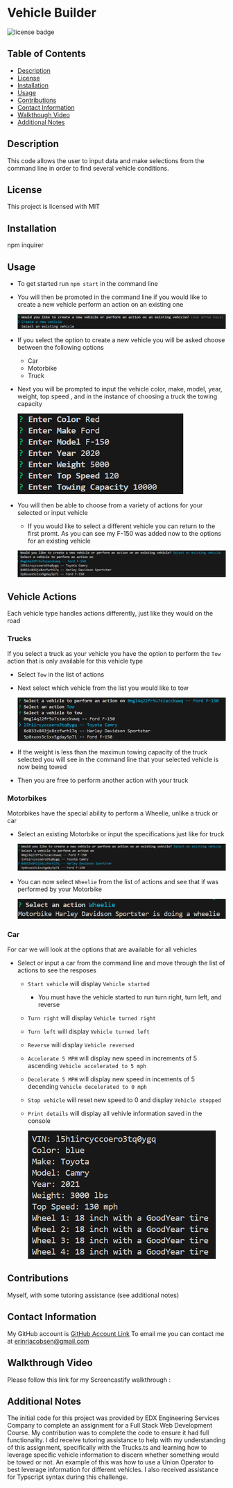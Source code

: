 # Vehicle Builder
  ![license badge](https://img.shields.io/badge/license-MIT-blue)
## Table of Contents
* [Description](#description)
* [License](#license)
* [Installation](#installation)
* [Usage](#usage)
* [Contributions](#contributions)
* [Contact Information](#contact-information)
* [Walkthough Video](#walkthrough-video)
* [Additional Notes](#additional-notes)

## Description
This code allows the user to input data and make selections from the command line in 
order to find several vehicle conditions. 

## License
This project is licensed with MIT

## Installation 
npm inquirer

## Usage
* To get started run `npm start` in the command line

* You will then be promoted in the command line if you would like to create a new vehicle perform an action on an existing one 

    ![CLI Screenshot](/images/Screenshot%20%20Vehicle%20Builder%201.png)

* If you select the option to create a new vehicle you will be asked choose between the following options
    * Car
    * Motorbike
    * Truck

* Next you will be prompted to input the vehicle color, make, model, year, weight, top speed , and in the instance of choosing a truck the towing capacity  

    ![CLI screenshot of prompts with F-150 input](/images/Screenshot%20Vehicle%20Builder%202.png)

* You will then be able to choose from a variety of actions for your selected or input vehicle

    * If you would like to select a different vehicle you can return to the first promt. As you can see my F-150 was added now to the options for an existing vehicle 

    ![F150 added as user imput show as option in existing](/images/Screenshot%20Vehicle%20Builder%20F150%20added%20to%20list%20.png)


## Vehicle Actions
Each vehicle type handles actions differently, just like they would on the road
### Trucks
If you select a truck as your vehicle you have the option to perform the `Tow` action that is only available for this vehicle type
* Select `Tow` in the list of actions
* Next select which vehicle from the list you would like to tow

    ![Toyota Camry selected as vehicle to be towed](/images/Screenshot%20Vehicle%20Builder%20Towing%20feature.png)

* If the weight is less than the maximun towing capacity of the truck selected you will see in the command line that your selected vehicle is now being towed 
* Then you are free to perform another action with your truck 

### Motorbikes
Motorbikes have the special ability to perform a Wheelie, unlike a truck or car

* Select an existing Motorbike or input the specifications just like for truck

    ![Existing Selection Harvey Davisdson](/images/Screenshot%20Vehicle%20Builder%20Motorbike%20Selection.png)

* You can now select `Wheelie` from the list of actions and see that if was performed by your Motorbike

    ![Wheelie action selected and performed by Harley](/images/Screenshot%20Vehicle%20Builder%20Motorbike%20Wheelie.png)

### Car
For car we will look at the options that are available for all vehicles

* Select or input a car from the command line and move through the list of actions to see the resposes
    * `Start vehicle` will display `Vehicle started`
        * You must have the vehicle started to run turn right, turn left, and reverse
    * `Turn right` will display `Vehicle turned right`
    * `Turn left` will display `Vehicle turned left`
    * `Reverse` will display `Vehicle reversed`
    * `Accelerate 5 MPH` will display new speed in increments of 5 ascending `Vehicle accelerated to 5 mph`
    * `Decelerate 5 MPH` will display new speed in incements of 5 decending `Vehicle decelerated to 0 mph`
    * `Stop vehicle` will reset new speed to 0 and display `Vehicle stopped`
    * `Print details` will display all vehivle information saved in the console

        ![All vehicle information for the Car selected](/images/Screenshot%20vehicle%20Builder%20Car%20Print%20Details.png)


## Contributions
Myself, with some tutoring assistance (see additional notes)

## Contact Information
My GitHub account is [GitHub Account Link](https://github.com/achensen)
To email me you can contact me at erinrjacobsen@gmail.com

## Walkthrough Video
Please follow this link for my Screencastify walkthrough :

## Additional Notes 
The initial code for this project was provided by EDX Engineering Services Company to complete an assignment for a Full Stack Web Development Course. My contribution was to complete the code to ensure it had full functionality. I did receive tutoring assistance to help with my understanding of this assignment, specifically with the Trucks.ts and learning how to leverage specific vehicle information to discern whether something would be towed or not. An example of this was how to use a Union Operator to best leverage information for different vehicles. I also received assistance for Typscript syntax during this challenge. 